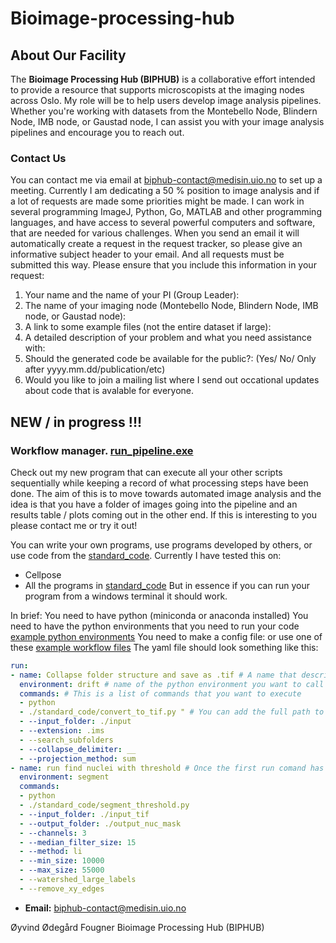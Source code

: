 # Bioimage-processing-hub
## About Our Facility
The **Bioimage Processing Hub (BIPHUB)** is a collaborative effort intended to provide a resource that supports microscopists at the imaging nodes across Oslo. My role will be to help users develop image analysis pipelines.
Whether you're working with datasets from the Montebello Node, Blindern Node, IMB node, or Gaustad node, I can assist you with your image analysis pipelines and encourage you to reach out.

### Contact Us
You can contact me via email at biphub-contact@medisin.uio.no to set up a meeting. Currently  I am dedicating a 50 % position to image analysis and if a lot of requests are made some priorities might be made.  I can work in several programming ImageJ, Python, Go, MATLAB and other programming languages, and have access to several powerful computers and software, that are needed for various challenges.
When you send an email it will automatically create a request in the request tracker, so please give an informative subject header to your email. And all requests must be submitted this way.
Please ensure that you include this information in your request:
1.	Your name and the name of your PI (Group Leader):
2.	The name of your imaging node (Montebello Node, Blindern Node, IMB node, or Gaustad node):
3.	A link to some example files (not the entire dataset if large):
4.	A detailed description of your problem and what you need assistance with:
5.	Should the generated code be available for the public?: (Yes/ No/ Only after yyyy.mm.dd/publication/etc)
6. Would you like to join a mailing list where I send out occational updates about code that is avalable for everyone.

## NEW / in progress !!!
### Workflow manager. [run_pipeline.exe](https://github.com/bioimagehub/run_pipeline)
Check out my new program that can execute all your other scripts sequentially while keeping a record of what processing steps have been done.
The aim of this is to move towards automated image analysis and the idea is that you have a folder of images going into the pipeline and an results table / plots coming out in the other end. 
If this is interesting to you please contact me or try it out!

You can write your own programs, use programs developed by others, or use code from the [standard_code](https://github.com/bioimagehub/run_pipeline/tree/main/standard_code).
Currently I have tested this on:
* Cellpose
* All the programs in [standard_code](https://github.com/bioimagehub/run_pipeline/tree/main/standard_code)
But in essence if you can run your program from a windows terminal it should work.

In brief:
You need to have python (miniconda or anaconda installed)
You need to have the python environments that you need to run your code [example python environments](https://github.com/bioimagehub/run_pipeline/tree/main/conda_envs)
You need to make a config file: or use one of these [example workflow files](https://github.com/bioimagehub/run_pipeline/tree/main/pipeline_configs)
The yaml file should look something like this:
```yaml
run:
- name: Collapse folder structure and save as .tif # A name that describes this part of the code
  environment: drift # name of the python environment you want to call
  commands: # This is a list of commands that you want to execute
  - python
  - ./standard_code/convert_to_tif.py " # You can add the full path to your 
  - --input_folder: ./input
  - --extension: .ims
  - --search_subfolders
  - --collapse_delimiter: __
  - --projection_method: sum
- name: run find nuclei with threshold # Once the first run comand has been executed this will run.
  environment: segment
  commands:
  - python
  - ./standard_code/segment_threshold.py
  - --input_folder: ./input_tif
  - --output_folder: ./output_nuc_mask
  - --channels: 3
  - --median_filter_size: 15
  - --method: li
  - --min_size: 10000
  - --max_size: 55000
  - --watershed_large_labels
  - --remove_xy_edges
```




- **Email:** [biphub-contact@medisin.uio.no](mailto:biphub-contact@medisin.uio.no)

Øyvind Ødegård Fougner
Bioimage Processing Hub (BIPHUB)

